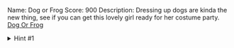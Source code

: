 Name: Dog or Frog
Score: 900
Description: Dressing up dogs are kinda the new thing, see if you can get this lovely girl ready for her costume party. <a href="http://2018shell1.picoctf.com:5467">Dog Or Frog</a>
<details><summary>Hint #1</summary>This really is a ML problem, read the hints in the problem for more details..</details>